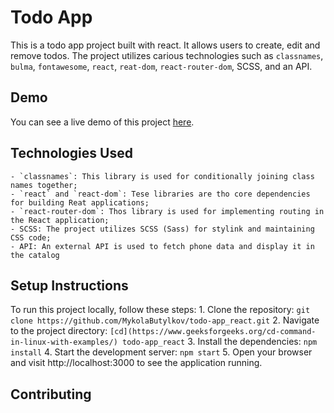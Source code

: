 # Todo App
This is a todo app project built with react. It allows users to create, edit and remove todos. The project utilizes carious technologies such as `classnames`, `bulma`, `fontawesome`, `react`, `reat-dom`, `react-router-dom`, SCSS, and an API.

## Demo
You can see a live demo of this project [here](https://mykolabutylkov.github.io/todo-app_react/).

## Technologies Used

    - `classnames`: This library is used for conditionally joining class names together;
    - `react` and `react-dom`: Tese libraries are tho core dependencies for building Reat applications;
    - `react-router-dom`: Thos library is used for implementing routing in the React application;
    - SCSS: The project utilizes SCSS (Sass) for stylink and maintaining CSS code;
    - API: An external API is used to fetch phone data and display it in the catalog


## Setup Instructions
To run this project locally, follow these steps:
    1. Clone the repository:
    ```
    git clone https://github.com/MykolaButylkov/todo-app_react.git
    ```
    2. Navigate to the project directory:
    `[cd](https://www.geeksforgeeks.org/cd-command-in-linux-with-examples/) todo-app_react`
    3. Install the dependencies:
    `npm install`
    4. Start the development server:
    `npm start`
    5. Open your browser and visit http://localhost:3000 to see the application running.

## Contributing
